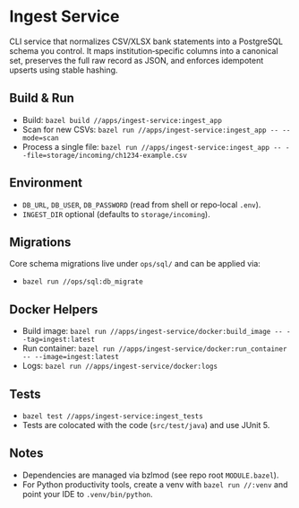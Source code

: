 # Ingest Service

CLI service that normalizes CSV/XLSX bank statements into a PostgreSQL
schema you control. It maps institution‑specific columns into a canonical
set, preserves the full raw record as JSON, and enforces idempotent
upserts using stable hashing.

## Build & Run
- Build: `bazel build //apps/ingest-service:ingest_app`
- Scan for new CSVs: `bazel run //apps/ingest-service:ingest_app -- --mode=scan`
- Process a single file: `bazel run //apps/ingest-service:ingest_app -- --file=storage/incoming/ch1234-example.csv`

## Environment
- `DB_URL`, `DB_USER`, `DB_PASSWORD` (read from shell or repo‑local `.env`).
- `INGEST_DIR` optional (defaults to `storage/incoming`).

## Migrations
Core schema migrations live under `ops/sql/` and can be applied via:
- `bazel run //ops/sql:db_migrate`

## Docker Helpers
- Build image: `bazel run //apps/ingest-service/docker:build_image -- --tag=ingest:latest`
- Run container: `bazel run //apps/ingest-service/docker:run_container -- --image=ingest:latest`
- Logs: `bazel run //apps/ingest-service/docker:logs`

## Tests
- `bazel test //apps/ingest-service:ingest_tests`
- Tests are colocated with the code (`src/test/java`) and use JUnit 5.

## Notes
- Dependencies are managed via bzlmod (see repo root `MODULE.bazel`).
- For Python productivity tools, create a venv with `bazel run //:venv`
  and point your IDE to `.venv/bin/python`.
